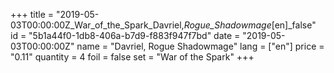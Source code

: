 +++
title = "2019-05-03T00:00:00Z_War_of_the_Spark_Davriel,_Rogue_Shadowmage_[en]_false"
id = "5b1a44f0-1db8-406a-b7d9-f883f947f7bd"
date = "2019-05-03T00:00:00Z"
name = "Davriel, Rogue Shadowmage"
lang = ["en"]
price = "0.11"
quantity = 4
foil = false
set = "War of the Spark"
+++
